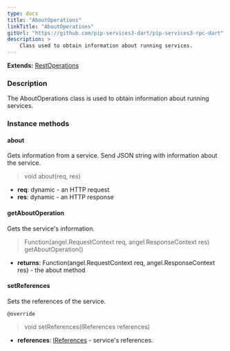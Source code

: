 ```yaml
---
type: docs
title: "AboutOperations"
linkTitle: "AboutOperations"
gitUrl: "https://github.com/pip-services3-dart/pip-services3-rpc-dart"
description: >
    Class used to obtain information about running services.
---
```


**Extends:** [RestOperations](../rest_operations)

### Description

The AboutOperations class is used to obtain information about running services.

### Instance methods

#### about
Gets information from a service.
Send JSON string with information about the service.

> void about(req, res)
- **req**: dynamic - an HTTP request
- **res**: dynamic - an HTTP response


#### getAboutOperation
Gets the service's information.

> Function(angel.RequestContext req, angel.ResponseContext res) getAboutOperation()

- **returns**: Function(angel.RequestContext req, angel.ResponseContext res) - the about method


#### setReferences
Sets the references of the service.

`@override`
> void setReferences(IReferences references)

- **references**: [IReferences](../../../commons/refer/ireferences) - service's references.
